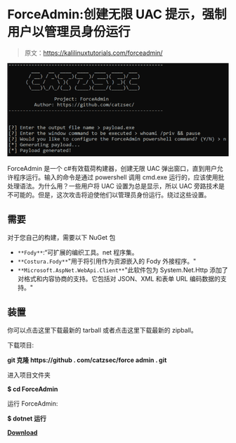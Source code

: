 # ForceAdmin:创建无限 UAC 提示，强制用户以管理员身份运行

> 原文：<https://kalilinuxtutorials.com/forceadmin/>

[![](img//4858f90f1b3af3b5ed54a2f298db7256.png)](https://blogger.googleusercontent.com/img/b/R29vZ2xl/AVvXsEiUfU5ymOZ1NBVsCjeUaOv04K8s28yVi0Gpzk5UBRjaFpMk0zQbC2Gl_5SK0BwdRBOu935ryGTlw99x0G8PNKUodJs9S6NAw_oSee6rXg-UmxnwA3mT8J55z_5tFqzjXxVqCrosRA3brjM2k-onzbEqsz012x0fQidxD5HQWZwxpTBcNtFmTWdTK4N5/s728/ForceAdmin_7_Screenshot_1%20(2).png)

ForceAdmin 是一个 c#有效载荷构建器，创建无限 UAC 弹出窗口，直到用户允许程序运行。输入的命令是通过 powershell 调用 cmd.exe 运行的，应该使用批处理语法。为什么用？一些用户将 UAC 设置为总是显示，所以 UAC 旁路技术是不可能的。但是，这次攻击将迫使他们以管理员身份运行。绕过这些设置。

## 需要

对于您自己的构建，需要以下 NuGet 包

*   `**Fody**`:“可扩展的编织工具。net 程序集。
*   `**Costura.Fody**`"用于将引用作为资源嵌入的 Fody 外接程序。"
*   `**Microsoft.AspNet.WebApi.Client**`"此软件包为 System.Net.Http 添加了对格式和内容协商的支持。它包括对 JSON、XML 和表单 URL 编码数据的支持。"

## 装置

你可以点击这里下载最新的 tarball 或者点击这里下载最新的 zipball。

下载项目:

**git 克隆 https://github . com/catzsec/force admin . git**

进入项目文件夹

**$ cd ForceAdmin**

运行 ForceAdmin:

**$ dotnet 运行**

[**Download**](https://github.com/catzsec/ForceAdmin)